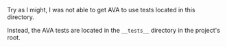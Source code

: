 Try as I might, I was not able to get AVA to use tests located in this directory.

Instead, the AVA tests are located in the `__tests__` directory in the project's root.